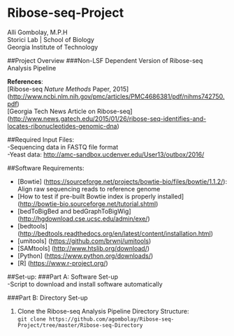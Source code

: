 # Ribose-seq-Project
Alli Gombolay, M.P.H  
Storici Lab | School of Biology  
Georgia Institute of Technology  

##Project Overview
###Non-LSF Dependent Version of Ribose-seq Analysis Pipeline  

**References**:  
[Ribose-seq *Nature Methods* Paper, 2015]
(http://www.ncbi.nlm.nih.gov/pmc/articles/PMC4686381/pdf/nihms742750.pdf)  
[Georgia Tech News Article on Ribose-seq]
(http://www.news.gatech.edu/2015/01/26/ribose-seq-identifies-and-locates-ribonucleotides-genomic-dna)

##Required Input Files:  
-Sequencing data in FASTQ file format  
-Yeast data: http://amc-sandbox.ucdenver.edu/User13/outbox/2016/  

##Software Requirements:  
* [Bowtie] (https://sourceforge.net/projects/bowtie-bio/files/bowtie/1.1.2/): Align raw sequencing reads to reference genome
 * [How to test if pre-built Bowtie index is properly installed] (http://bowtie-bio.sourceforge.net/tutorial.shtml)
* [bedToBigBed and bedGraphToBigWig] (http://hgdownload.cse.ucsc.edu/admin/exe/)
* [bedtools]  (http://bedtools.readthedocs.org/en/latest/content/installation.html)
* [umitools] (https://github.com/brwnj/umitools)
* [SAMtools] (http://www.htslib.org/download/)
* [Python] (https://www.python.org/downloads/)  
* [R]  (https://www.r-project.org/)

##Set-up:
###Part A: Software Set-up  
-Script to download and install software automatically  

###Part B: Directory Set-up  
1. Clone the Ribose-seq Analysis Pipeline Directory Structure:  
```git clone https://github.com/agombolay/Ribose-seq-Project/tree/master/Ribose-seq-Directory```

